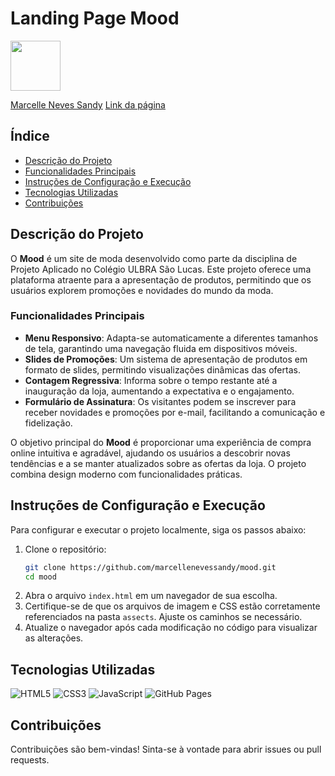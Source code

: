 # Landing Page Mood


<img src="https://github.com/marcellenevessandy.png" width="80" height="80">

[Marcelle Neves Sandy](https://github.com/marcellenevessandy)
[Link da página](https://landingpage-macellesandy.vercel.app/)


## Índice
- [Descrição do Projeto](#descrição-do-projeto)
- [Funcionalidades Principais](#funcionalidades-principais)
- [Instruções de Configuração e Execução](#instruções-de-configuração-e-execução)
- [Tecnologias Utilizadas](#tecnologias-utilizadas)
- [Contribuições](#contribuições)



## Descrição do Projeto

O **Mood** é um site de moda desenvolvido como parte da disciplina de Projeto Aplicado no Colégio ULBRA São Lucas. Este projeto oferece uma plataforma atraente para a apresentação de produtos, permitindo que os usuários explorem promoções e novidades do mundo da moda.

### Funcionalidades Principais

- **Menu Responsivo**: Adapta-se automaticamente a diferentes tamanhos de tela, garantindo uma navegação fluida em dispositivos móveis.
- **Slides de Promoções**: Um sistema de apresentação de produtos em formato de slides, permitindo visualizações dinâmicas das ofertas.
- **Contagem Regressiva**: Informa sobre o tempo restante até a inauguração da loja, aumentando a expectativa e o engajamento.
- **Formulário de Assinatura**: Os visitantes podem se inscrever para receber novidades e promoções por e-mail, facilitando a comunicação e fidelização.

O objetivo principal do **Mood** é proporcionar uma experiência de compra online intuitiva e agradável, ajudando os usuários a descobrir novas tendências e a se manter atualizados sobre as ofertas da loja. O projeto combina design moderno com funcionalidades práticas.

## Instruções de Configuração e Execução

Para configurar e executar o projeto localmente, siga os passos abaixo:

1. Clone o repositório:
    ```bash
    git clone https://github.com/marcellenevessandy/mood.git
    cd mood
    ```
2. Abra o arquivo `index.html` em um navegador de sua escolha.
3. Certifique-se de que os arquivos de imagem e CSS estão corretamente referenciados na pasta `assects`. Ajuste os caminhos se necessário.
4. Atualize o navegador após cada modificação no código para visualizar as alterações.

## Tecnologias Utilizadas


![HTML5](https://img.shields.io/badge/html5-%23E34F26.svg?style=for-the-badge&logo=html5&logoColor=white)
![CSS3](https://img.shields.io/badge/css3-%231572B6.svg?style=for-the-badge&logo=css3&logoColor=white)
![JavaScript](https://img.shields.io/badge/javascript-%23323330.svg?style=for-the-badge&logo=javascript&logoColor=%23F7DF1E)
![GitHub Pages](https://img.shields.io/badge/github%20pages-121013?style=for-the-badge&logo=github&logoColor=white)


## Contribuições

Contribuições são bem-vindas! Sinta-se à vontade para abrir issues ou pull requests.
